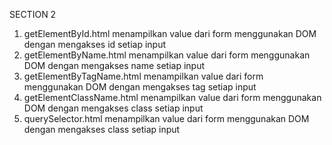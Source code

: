 SECTION 2
1. getElementById.html
menampilkan value dari form menggunakan DOM dengan mengakses id setiap input
2. getElementByName.html
menampilkan value dari form menggunakan DOM dengan mengakses name setiap input
3. getElementByTagName.html
menampilkan value dari form menggunakan DOM dengan mengakses tag setiap input
4. getElementClassName.html
menampilkan value dari form menggunakan DOM dengan mengakses class setiap input
5. querySelector.html
menampilkan value dari form menggunakan DOM dengan mengakses class setiap input